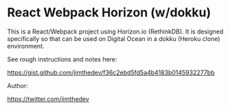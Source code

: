 # React Webpack Horizon (w/dokku)

This is a React/Webpack project using Horizon.io (RethinkDB). It is designed specifically so that can be used on Digital Ocean in a dokku (Heroku clone) environment.

See rough instructions and notes here:

 https://gist.github.com/jimthedev/f36c2ebd5fd5a4b4183b0145932277bb

 Author:

 https://twitter.com/jimthedev
